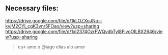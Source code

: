 ## Necessary files:

https://drive.google.com/file/d/1kLOZXoJNo--kyjM2CYl_cgK3vnr5FOao/view?usp=sharing
https://drive.google.com/file/d/1xI2374OzrFWQvdbTyl8FIvoOILBX2646/view?usp=sharing

>eu< amo o @iago elias alo amor
